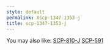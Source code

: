 ```yaml
---
style: default
permalink: Xscp-1347-1353-j
title: scp-1347-1353-j
---
```

You may also like:
[SCP-810-J](http://scp-wiki.net/scp-810-j)
[SCP-591](http://scp-wiki.net/scp-591)